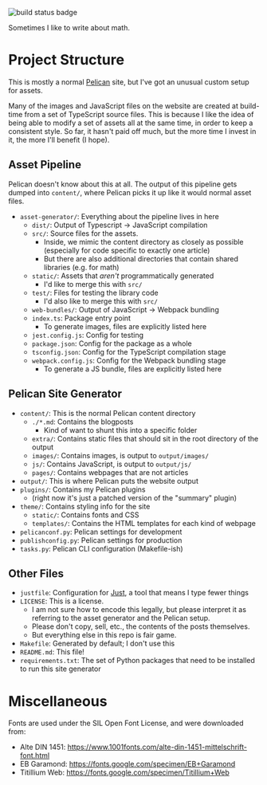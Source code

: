 ![build status badge](https://github.com/HenrySwanson/HenrySwanson.github.io/actions/workflows/build-and-deploy.yml/badge.svg)

Sometimes I like to write about math.


# Project Structure

This is mostly a normal [Pelican](https://docs.getpelican.com/en/latest/) site, but I've got an unusual custom setup for assets.

Many of the images and JavaScript files on the website are created at build-time from a set of TypeScript source files. This is because I like the idea of being able to modify a set of assets all at the same time, in order to keep a consistent style. So far, it hasn't paid off much, but the more time I invest in it, the more I'll benefit (I hope).


## Asset Pipeline

Pelican doesn't know about this at all. The output of this pipeline gets dumped into `content/`, where Pelican picks it up like it would normal asset files.

- `asset-generator/`: Everything about the pipeline lives in here
  - `dist/`: Output of Typescript -> JavaScript compilation
  - `src/`: Source files for the assets.
    - Inside, we mimic the content directory as closely as possible (especially for code specific to exactly one article)
    - But there are also additional directories that contain shared libraries (e.g. for math)
  - `static/`: Assets that _aren't_ programmatically generated
    - I'd like to merge this with `src/`
  - `test/`: Files for testing the library code
    - I'd also like to merge this with `src/`
  - `web-bundles/`: Output of JavaScript -> Webpack bundling
  - `index.ts`: Package entry point
    - To generate images, files are explicitly listed here
  - `jest.config.js`: Config for testing
  - `package.json`: Config for the package as a whole
  - `tsconfig.json`: Config for the TypeScript compilation stage
  - `webpack.config.js`: Config for the Webpack bundling stage
    - To generate a JS bundle, files are explicitly listed here

## Pelican Site Generator

- `content/`: This is the normal Pelican content directory
  - `./*.md`: Contains the blogposts
    - Kind of want to shunt this into a specific folder
  - `extra/`: Contains static files that should sit in the root directory of the output
  - `images/`: Contains images, is output to `output/images/`
  - `js/`: Contains JavaScript, is output to `output/js/`
  - `pages/`: Contains webpages that are not articles
- `output/`: This is where Pelican puts the website output
- `plugins/`: Contains my Pelican plugins
  - (right now it's just a patched version of the "summary" plugin)
- `theme/`: Contains styling info for the site
  - `static/`: Contains fonts and CSS
  - `templates/`: Contains the HTML templates for each kind of webpage
- `pelicanconf.py`: Pelican settings for development
- `publishconfig.py`: Pelican settings for production
- `tasks.py`: Pelican CLI configuration (Makefile-ish)


## Other Files

- `justfile`: Configuration for [Just](https://lib.rs/crates/just), a tool that means I type fewer things
- `LICENSE`: This is a license.
  - I am not sure how to encode this legally, but please interpret it as referring to the asset generator and the Pelican setup.
  - Please don't copy, sell, etc., the contents of the posts themselves.
  - But everything else in this repo is fair game.
- `Makefile`: Generated by default; I don't use this
- `README.md`: This file!
- `requirements.txt`: The set of Python packages that need to be installed to run this site generator


 # Miscellaneous

Fonts are used under the SIL Open Font License, and were downloaded from:
 - Alte DIN 1451: https://www.1001fonts.com/alte-din-1451-mittelschrift-font.html
 - EB Garamond: https://fonts.google.com/specimen/EB+Garamond
 - Titillium Web: https://fonts.google.com/specimen/Titillium+Web
